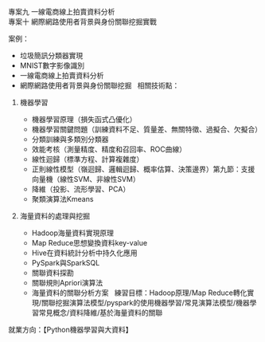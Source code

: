
專案九 一線電商線上拍賣資料分析     
專案十 網際網路使用者背景與身份關聯挖掘實戰

案例：
* 垃圾簡訊分類器實現
* MNIST數字影像識別
* 一線電商線上拍賣資料分析
* 網際網路使用者背景與身份關聯挖掘
 
相關技術點：        

1. 機器學習
    * 機器學習原理（損失函式凸優化）
    * 機器學習關鍵問題（訓練資料不足、質量差、無關特徵、過擬合、欠擬合）
    * 分類訓練與多類別分類器
    * 效能考核（測量精度、精度和召回率、ROC曲線）
    * 線性迴歸（標準方程、計算複雜度）
    * 正則線性模型（嶺迴歸、邏輯迴歸、概率估算、決策邊界）第九節：支援向量機（線性SVM、非線性SVM）
    * 降維（投影、流形學習、PCA）
    * 聚類演算法Kmeans      


2. 海量資料的處理與挖掘
    * Hadoop海量資料實現原理
    * Map Reduce思想變換資料key-value
    * Hive在資料統計分析中持久化應用
    * PySpark與SparkSQL
    * 關聯資料探勘
    * 關聯規則Apriori演算法
    * 海量資料的關聯分析方案
 
練習目標：Hadoop原理/Map Reduce轉化實現/關聯挖掘演算法模型/pyspark的使用機器學習/常見演算法模型/機器學習常見概念/資料降維/基於海量資料的關聯        

就業方向：【Python機器學習與大資料】

